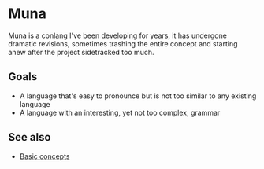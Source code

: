 # Muna

Muna is a conlang I've been developing for years, it has undergone dramatic revisions, sometimes trashing the entire concept and starting anew after the project sidetracked too much.

## Goals

* A language that's easy to pronounce but is not too similar to any existing language
* A language with an interesting, yet not too complex, grammar

## See also

* [Basic concepts](BasicConcepts.md)
